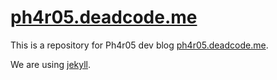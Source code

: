 # [ph4r05.deadcode.me]

This is a repository for Ph4r05 dev blog [ph4r05.deadcode.me].

We are using [jekyll].

[ph4r05.deadcode.me]: https://deadcode.me
[jekyll]: https://jekyllrb.com/

